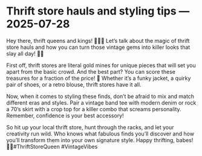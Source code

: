 # Thrift store hauls and styling tips — 2025-07-28

Hey there, thrift queens and kings! 💁‍♀️👑 Let’s talk about the magic of thrift store hauls and how you can turn those vintage gems into killer looks that slay all day! 💃🔥

First off, thrift stores are literal gold mines for unique pieces that will set you apart from the basic crowd. And the best part? You can score these treasures for a fraction of the price! 🤑 Whether it’s a funky jacket, a quirky pair of shoes, or a retro blouse, thrift stores have it all.

Now, when it comes to styling these finds, don’t be afraid to mix and match different eras and styles. Pair a vintage band tee with modern denim or rock a 70’s skirt with a crop top for a killer combo that screams personality. Remember, confidence is your best accessory!

So hit up your local thrift store, hunt through the racks, and let your creativity run wild. Who knows what fabulous finds you’ll discover and how you’ll transform them into your own signature style. Happy thrifting, babes! 💋✨#ThriftStoreQueen #VintageVibes
